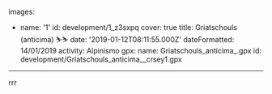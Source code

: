 images:
  - name: '1'
    id: development/1_z3sxpq
    cover: true
title: Griatschouls (anticima) ⛷⛷
date: '2019-01-12T08:11:55.000Z'
dateFormatted: 14/01/2019
activity: Alpinismo
gpx:
  name: Griatschouls_anticima_.gpx
  id: development/Griatschouls_anticima__crsey1.gpx
---
rrr